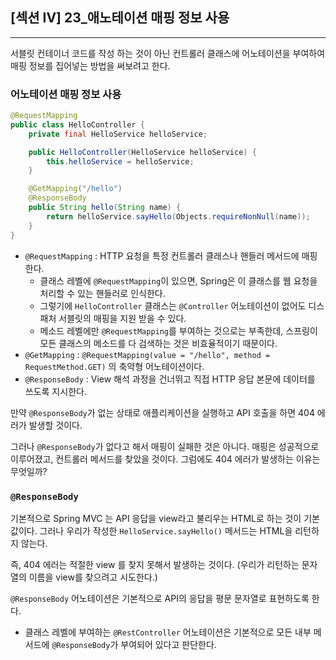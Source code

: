 ## [섹션 IV] 23_애노테이션 매핑 정보 사용

---

서블릿 컨테이너 코드를 작성 하는 것이 아닌 컨트롤러 클래스에 어노테이션을 부여하여 매핑 정보를 집어넣는 방법을 써보려고 한다.

### 어노테이션 매핑 정보 사용
```java
@RequestMapping
public class HelloController {
	private final HelloService helloService;

    public HelloController(HelloService helloService) {
        this.helloService = helloService;
    }

    @GetMapping("/hello")
    @ResponseBody
    public String hello(String name) {
		return helloService.sayHello(Objects.requireNonNull(name));
	}
}
```
- `@RequestMapping` : HTTP 요청을 특정 컨트롤러 클래스나 핸들러 메서드에 매핑한다. 
  - 클래스 레벨에 `@RequestMapping`이 있으면, Spring은 이 클래스를 웹 요청을 처리할 수 있는 핸들러로 인식한다.
  - 그렇기에 `HelloController` 클래스는 `@Controller` 어노테이션이 없어도 디스패처 서블릿의 매핑을 지원 받을 수 있다.
  - 메소드 레벨에만 `@RequestMapping`를 부여하는 것으로는 부족한데, 스프링이 모든 클래스의 메소드를 다 검색하는 것은 비효율적이기 때문이다.
- `@GetMapping` : `@RequestMapping(value = "/hello", method = RequestMethod.GET)` 의 축약형 어노테이션이다.
- `@ResponseBody` : View 해석 과정을 건너뛰고 직접 HTTP 응답 본문에 데이터를 쓰도록 지시한다.

만약 `@ResponseBody`가 없는 상태로 애플리케이션을 실행하고 API 호출을 하면 404 에러가 발생할 것이다.

그러나 `@ResponseBody`가 없다고 해서 매핑이 실패한 것은 아니다. 매핑은 성공적으로 이루어졌고, 컨트롤러 메서드를 찾았을 것이다. 그럼에도 404 에러가 발생하는 이유는 무엇일까?

### `@ResponseBody`
기본적으로 Spring MVC 는 API 응답을 view라고 불리우는 HTML로 하는 것이 기본 값이다. 
그러나 우리가 작성한 `HelloService.sayHello()` 메서드는 HTML을 리턴하지 않는다.

즉, 404 에러는 적절한 view 를 찾지 못해서 발생하는 것이다. (우리가 리턴하는 문자열의 이름을 view를 찾으려고 시도한다.)

`@ResponseBody` 어노테이션은 기본적으로 API의 응답을 평문 문자열로 표현하도록 한다.
- 클래스 레벨에 부여하는 `@RestController` 어노테이션은 기본적으로 모든 내부 메서드에 `@ResponseBody`가 부여되어 있다고 판단한다.